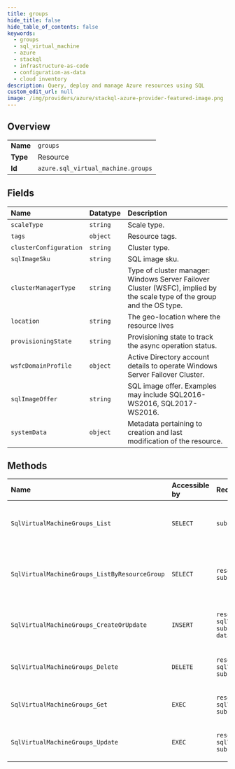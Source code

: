```yaml
---
title: groups
hide_title: false
hide_table_of_contents: false
keywords:
  - groups
  - sql_virtual_machine
  - azure    
  - stackql
  - infrastructure-as-code
  - configuration-as-data
  - cloud inventory
description: Query, deploy and manage Azure resources using SQL
custom_edit_url: null
image: /img/providers/azure/stackql-azure-provider-featured-image.png
---
```

  
    

## Overview
<table><tbody>
<tr><td><b>Name</b></td><td><code>groups</code></td></tr>
<tr><td><b>Type</b></td><td>Resource</td></tr>
<tr><td><b>Id</b></td><td><code>azure.sql_virtual_machine.groups</code></td></tr>
</tbody></table>

## Fields
| Name | Datatype | Description |
|:-----|:---------|:------------|
| `scaleType` | `string` | Scale type. |
| `tags` | `object` | Resource tags. |
| `clusterConfiguration` | `string` | Cluster type. |
| `sqlImageSku` | `string` | SQL image sku. |
| `clusterManagerType` | `string` | Type of cluster manager: Windows Server Failover Cluster (WSFC), implied by the scale type of the group and the OS type. |
| `location` | `string` | The geo-location where the resource lives |
| `provisioningState` | `string` | Provisioning state to track the async operation status. |
| `wsfcDomainProfile` | `object` | Active Directory account details to operate Windows Server Failover Cluster. |
| `sqlImageOffer` | `string` | SQL image offer. Examples may include SQL2016-WS2016, SQL2017-WS2016. |
| `systemData` | `object` | Metadata pertaining to creation and last modification of the resource. |
## Methods
| Name | Accessible by | Required Params | Description |
|:-----|:--------------|:----------------|:------------|
| `SqlVirtualMachineGroups_List` | `SELECT` | `subscriptionId` | Gets all SQL virtual machine groups in a subscription. |
| `SqlVirtualMachineGroups_ListByResourceGroup` | `SELECT` | `resourceGroupName, subscriptionId` | Gets all SQL virtual machine groups in a resource group. |
| `SqlVirtualMachineGroups_CreateOrUpdate` | `INSERT` | `resourceGroupName, sqlVirtualMachineGroupName, subscriptionId, data__location` | Creates or updates a SQL virtual machine group. |
| `SqlVirtualMachineGroups_Delete` | `DELETE` | `resourceGroupName, sqlVirtualMachineGroupName, subscriptionId` | Deletes a SQL virtual machine group. |
| `SqlVirtualMachineGroups_Get` | `EXEC` | `resourceGroupName, sqlVirtualMachineGroupName, subscriptionId` | Gets a SQL virtual machine group. |
| `SqlVirtualMachineGroups_Update` | `EXEC` | `resourceGroupName, sqlVirtualMachineGroupName, subscriptionId` | Updates SQL virtual machine group tags. |
